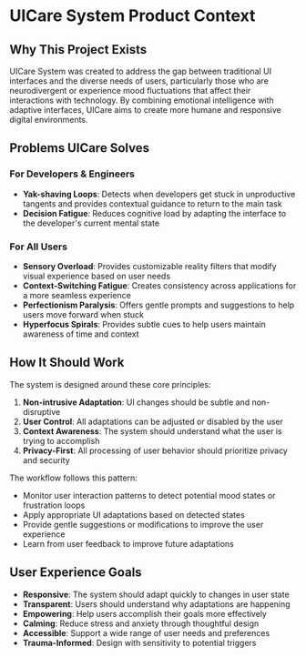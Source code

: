 # UICare System Product Context

## Why This Project Exists
UICare System was created to address the gap between traditional UI interfaces and the diverse needs of users, particularly those who are neurodivergent or experience mood fluctuations that affect their interactions with technology. By combining emotional intelligence with adaptive interfaces, UICare aims to create more humane and responsive digital environments.

## Problems UICare Solves

### For Developers & Engineers
- **Yak-shaving Loops**: Detects when developers get stuck in unproductive tangents and provides contextual guidance to return to the main task
- **Decision Fatigue**: Reduces cognitive load by adapting the interface to the developer's current mental state

### For All Users
- **Sensory Overload**: Provides customizable reality filters that modify visual experience based on user needs
- **Context-Switching Fatigue**: Creates consistency across applications for a more seamless experience
- **Perfectionism Paralysis**: Offers gentle prompts and suggestions to help users move forward when stuck
- **Hyperfocus Spirals**: Provides subtle cues to help users maintain awareness of time and context

## How It Should Work

The system is designed around these core principles:

1. **Non-intrusive Adaptation**: UI changes should be subtle and non-disruptive
2. **User Control**: All adaptations can be adjusted or disabled by the user
3. **Context Awareness**: The system should understand what the user is trying to accomplish
4. **Privacy-First**: All processing of user behavior should prioritize privacy and security

The workflow follows this pattern:
- Monitor user interaction patterns to detect potential mood states or frustration loops
- Apply appropriate UI adaptations based on detected states
- Provide gentle suggestions or modifications to improve the user experience
- Learn from user feedback to improve future adaptations

## User Experience Goals

- **Responsive**: The system should adapt quickly to changes in user state
- **Transparent**: Users should understand why adaptations are happening
- **Empowering**: Help users accomplish their goals more effectively
- **Calming**: Reduce stress and anxiety through thoughtful design
- **Accessible**: Support a wide range of user needs and preferences
- **Trauma-Informed**: Design with sensitivity to potential triggers

